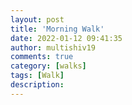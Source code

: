 ```yaml
---
layout: post
title: 'Morning Walk'
date: 2022-01-12 09:41:35
author: multishiv19
comments: true
category: [walks]
tags: [Walk]
description: 
---
```


<div width='100%' class='strava-embed-placeholder' data-embed-type='activity' data-embed-id='6514247133'></div>
<script src='https://strava-embeds.com/embed.js'></script>
